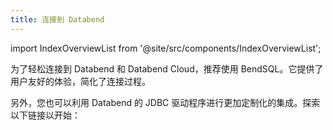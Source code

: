 ```yaml
---
title: 连接到 Databend
---
```

import IndexOverviewList from '@site/src/components/IndexOverviewList';

为了轻松连接到 Databend 和 Databend Cloud，推荐使用 BendSQL。它提供了用户友好的体验，简化了连接过程。

另外，您也可以利用 Databend 的 JDBC 驱动程序进行更加定制化的集成。探索以下链接以开始：

<IndexOverviewList />